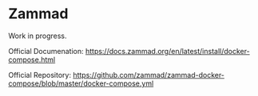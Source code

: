# Zammad

Work in progress.

Official Documenation: https://docs.zammad.org/en/latest/install/docker-compose.html

Official Repository: https://github.com/zammad/zammad-docker-compose/blob/master/docker-compose.yml